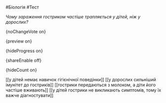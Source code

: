 #Біологія #Тест

*Чому зараження гостриком частіше трапляється у дітей, ніж у дорослих?*

{noChangeVote on}

{preview on}

{hideProgress on}

{shareEnable off}

{hideCount on}

[[у дітей немає навичок гігієнічної поведінки]]
[[у дорослих сильніший імунітет до гостриків]]
[[гострики передаються з молоком, а діти його частіше вживають]]
[[у дітей гострики не викликають симптомів, тому їх важче діагностувати]]
